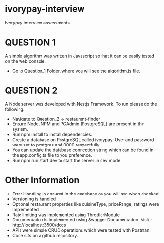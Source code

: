 # ivorypay-interview
Ivorypay interview assessments

# QUESTION 1
A simple algorithm was written in Javascript so that it can be easily tested on the web console. 

- Go to Question_1 Folder, where you will see the algorithm.js file. 


# QUESTION 2
A Node server was developed with Nestjs Framework. To run please do the following:

- Navigate to Question_2 -> restaurant-finder
- Ensure Node, NPM and PGAdmin (PostgreSQL) are present in the system. 
- Run npm install to install dependencies.
- Create a database on PostgreSQL called ivorypay. User and password were set to postgres and 0000 respectfully.
- You can update the database connection string which can be found in the app.config.ts file to you preference.
- Run npm run start:dev to start the server in dev mode

# Other Information
- Error Handling is ensured in the codebase as you will see when checked
- Versioning is handled 
- Optional restaurant properties like cuisineType, priceRange, ratings were implemented
- Rate limiting was implemented using ThrottlerModule
- Documentation is implemented using Swagger Documentation. Visit - http://localhost:3500/docs
- APIs were simple CRUD operations which were tested with Postman.
- Code sits on a github repository.
